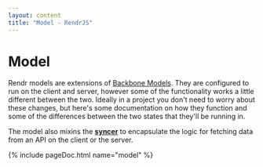 ```yaml
---
layout: content
title: "Model - RendrJS"
---
```


# Model

Rendr models are extensions of [Backbone Models](http://backbonejs.org#Model).  They are configured to run on the client and server, however some of the functionality works a little different between the two.  Ideally in a project you don't need to worry about these changes, but here's some documentation on how they function and some of the differences between the two states that they'll be running in.

The model also mixins the **[syncer](/syncer)** to encapsulate the logic for fetching data from an API on the client or the server.

{% include pageDoc.html name="model" %}
